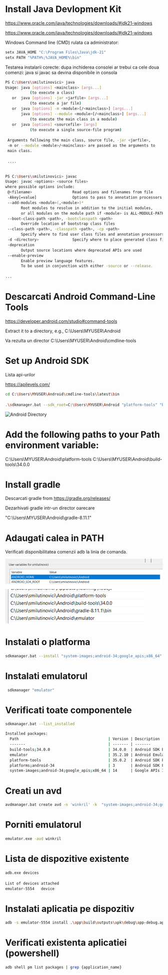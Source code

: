 # Install Java Devlopment Kit

https://www.oracle.com/java/technologies/downloads/#jdk21-windows


https://www.oracle.com/java/technologies/downloads/#jdk21-windows

Windows Command line (CMD) rulata ca administrator:

```sh
setx JAVA_HOME "C:\Program Files\Java\jdk-21"
setx PATH "%PATH%;%JAVA_HOME%\bin"
```

Testarea instalarii corecte: dupa inchiderea consolei ar trebui ca cele doua comenzi: java si javac sa devina disponibile in consola

```sh
PS C:\Users\smilutinovici> java
Usage: java [options] <mainclass> [args...]
           (to execute a class)
   or  java [options] -jar <jarfile> [args...]
           (to execute a jar file)
   or  java [options] -m <module>[/<mainclass>] [args...]
       java [options] --module <module>[/<mainclass>] [args...]
           (to execute the main class in a module)
   or  java [options] <sourcefile> [args]
           (to execute a single source-file program)

 Arguments following the main class, source file, -jar <jarfile>,
 -m or --module <module>/<mainclass> are passed as the arguments to
 main class.
 
 ....
 
 ```

 ```sh
PS C:\Users\smilutinovici> javac
Usage: javac <options> <source files>
where possible options include:
  @<filename>                  Read options and filenames from file
  -Akey[=value]                Options to pass to annotation processors
  --add-modules <module>(,<module>)*
        Root modules to resolve in addition to the initial modules,
        or all modules on the module path if <module> is ALL-MODULE-PATH.
  --boot-class-path <path>, -bootclasspath <path>
        Override location of bootstrap class files
  --class-path <path>, -classpath <path>, -cp <path>
        Specify where to find user class files and annotation processors
  -d <directory>               Specify where to place generated class files
  -deprecation
        Output source locations where deprecated APIs are used
  --enable-preview
        Enable preview language features.
        To be used in conjunction with either -source or --release.

...
```

# Descarcati Android Command-Line Tools 

https://developer.android.com/studio#command-tools

Extract it to a directory, e.g., C:\Users\MYUSER\Android

Va rezulta un director C:\Users\MYUSER\Android\cmdline-tools

# Set up Android SDK

Lista api-urilor

https://apilevels.com/

```sh
cd C:\Users\MYUSER\Android\cmdline-tools\latest\bin

.\sdkmanager.bat --sdk_root=C:\Users\MYUSER\Android "platform-tools" "build-tools;34.0.0" "platforms;android-34"

```

![Android Directory](android_directory.png)

# Add the following paths to your Path environment variable:

C:\Users\MYUSER\Android\platform-tools
C:\Users\MYUSER\Android\build-tools\34.0.0


# Install gradle

Descarcati gradle from https://gradle.org/releases/

Dezarhivati gradle intr-un director oarecare

"C:\Users\MYUSER\Android\gradle-8.11.1"

# Adaugati calea in PATH

Verificati disponibilitatea comenzii adb la linia de comanda. 

![alt text](environment_variables.png)

![alt text](path_components.png)

# Instalati o platforma

```sh
sdkmanager.bat --install "system-images;android-34;google_apis;x86_64"
```

# Instalati emulatorul

```sh
 sdkmanager "emulator"
 ```

# Verificati toate componentele

```sh
sdkmanager.bat --list_installed
```

```sh
Installed packages:
  Path                                        | Version | Description                                | Location
  -------                                     | ------- | -------                                    | -------
  build-tools;34.0.0                          | 34.0.0  | Android SDK Build-Tools 34                 | build-tools\34.0.0
  emulator                                    | 35.2.10 | Android Emulator                           | emulator
  platform-tools                              | 35.0.2  | Android SDK Platform-Tools                 | platform-tools
  platforms;android-34                        | 3       | Android SDK Platform 34                    | platforms\android-34
  system-images;android-34;google_apis;x86_64 | 14      | Google APIs Intel x86_64 Atom System Image | system-images\android-34\google_apis\x86_64
```

# Creati un avd

```sh
avdmanager.bat create avd -n 'winkril' -k  "system-images;android-34;google_apis;x86_64" -d pixel_7
```

# Porniti emulatorul

```sh
emulator.exe -avd winkril
```

# Lista de dispozitive existente

```sh
adb.exe devices

List of devices attached
emulator-5554   device

```

# Instalati aplicatia pe dispozitiv

```sh
adb -s emulator-5554 install .\app\build\outputs\apk\debug\app-debug.apk
 ```

# Verificati existenta aplicatiei (powershell)

```sh
adb shell pm list packages | grep {application_name}
```



